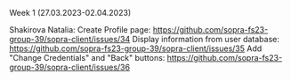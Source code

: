 Week 1 (27.03.2023-02.04.2023)

Shakirova Natalia:
Create Profile page: https://github.com/sopra-fs23-group-39/sopra-client/issues/34
Display information from user database: https://github.com/sopra-fs23-group-39/sopra-client/issues/35
Add "Change Credentials" and "Back" buttons: https://github.com/sopra-fs23-group-39/sopra-client/issues/36
